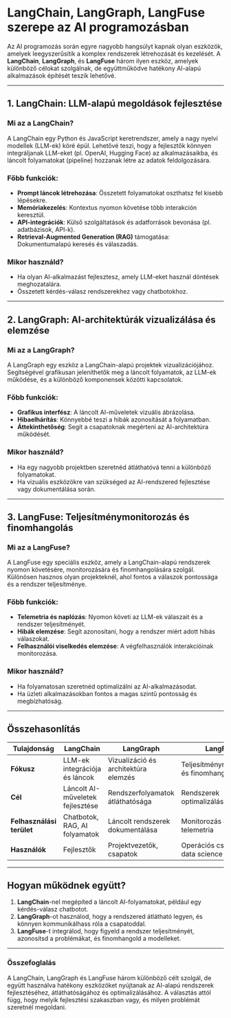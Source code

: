 # LangChain, LangGraph, LangFuse szerepe az AI programozásban

Az AI programozás során egyre nagyobb hangsúlyt kapnak olyan eszközök, amelyek leegyszerűsítik a komplex rendszerek létrehozását és kezelését. A **LangChain**, **LangGraph**, és **LangFuse** három ilyen eszköz, amelyek különböző célokat szolgálnak, de együttműködve hatékony AI-alapú alkalmazások építését teszik lehetővé.

---

## 1. **LangChain**: LLM-alapú megoldások fejlesztése

### Mi az a LangChain?
A LangChain egy Python és JavaScript keretrendszer, amely a nagy nyelvi modellek (LLM-ek) köré épül. Lehetővé teszi, hogy a fejlesztők könnyen integráljanak LLM-eket (pl. OpenAI, Hugging Face) az alkalmazásaikba, és láncolt folyamatokat (pipeline) hozzanak létre az adatok feldolgozására.

### Főbb funkciók:
- **Prompt láncok létrehozása**: Összetett folyamatokat oszthatsz fel kisebb lépésekre.
- **Memóriakezelés**: Kontextus nyomon követése több interakción keresztül.
- **API-integrációk**: Külső szolgáltatások és adatforrások bevonása (pl. adatbázisok, API-k).
- **Retrieval-Augmented Generation (RAG)** támogatása: Dokumentumalapú keresés és válaszadás.

### Mikor használd?
- Ha olyan AI-alkalmazást fejlesztesz, amely LLM-eket használ döntések meghozatalára.
- Összetett kérdés-válasz rendszerekhez vagy chatbotokhoz.

---

## 2. **LangGraph**: AI-architektúrák vizualizálása és elemzése

### Mi az a LangGraph?
A LangGraph egy eszköz a LangChain-alapú projektek vizualizációjához. Segítségével grafikusan jeleníthetők meg a láncolt folyamatok, az LLM-ek működése, és a különböző komponensek közötti kapcsolatok.

### Főbb funkciók:
- **Grafikus interfész**: A láncolt AI-műveletek vizuális ábrázolása.
- **Hibaelhárítás**: Könnyebbé teszi a hibák azonosítását a folyamatban.
- **Áttekinthetőség**: Segít a csapatoknak megérteni az AI-architektúra működését.

### Mikor használd?
- Ha egy nagyobb projektben szeretnéd átláthatóvá tenni a különböző folyamatokat.
- Ha vizuális eszközökre van szükséged az AI-rendszered fejlesztése vagy dokumentálása során.

---

## 3. **LangFuse**: Teljesítménymonitorozás és finomhangolás

### Mi az a LangFuse?
A LangFuse egy speciális eszköz, amely a LangChain-alapú rendszerek nyomon követésére, monitorozására és finomhangolására szolgál. Különösen hasznos olyan projekteknél, ahol fontos a válaszok pontossága és a rendszer teljesítménye.

### Főbb funkciók:
- **Telemetria és naplózás**: Nyomon követi az LLM-ek válaszait és a rendszer teljesítményét.
- **Hibák elemzése**: Segít azonosítani, hogy a rendszer miért adott hibás válaszokat.
- **Felhasználói viselkedés elemzése**: A végfelhasználók interakcióinak monitorozása.

### Mikor használd?
- Ha folyamatosan szeretnéd optimalizálni az AI-alkalmazásodat.
- Ha üzleti alkalmazásokban fontos a magas szintű pontosság és megbízhatóság.

---

## Összehasonlítás

| Tulajdonság                | LangChain                       | LangGraph                          | LangFuse                             |
|----------------------------|---------------------------------|------------------------------------|--------------------------------------|
| **Fókusz**                 | LLM-ek integrációja és láncok   | Vizualizáció és architektúra elemzés | Teljesítménymonitorozás és finomhangolás |
| **Cél**                    | Láncolt AI-műveletek fejlesztése | Rendszerfolyamatok átláthatósága    | Rendszerek optimalizálása            |
| **Felhasználási terület**  | Chatbotok, RAG, AI folyamatok  | Láncolt rendszerek dokumentálása    | Monitorozás és telemetria            |
| **Használók**              | Fejlesztők                    | Projektvezetők, csapatok            | Operációs csapatok, data science     |

---

## Hogyan működnek együtt?

1. **LangChain**-nel megépíted a láncolt AI-folyamatokat, például egy kérdés-válasz chatbotot.
2. **LangGraph**-ot használod, hogy a rendszered átlátható legyen, és könnyen kommunikálhass róla a csapatoddal.
3. **LangFuse**-t integrálod, hogy figyeld a rendszer teljesítményét, azonosítsd a problémákat, és finomhangold a modelleket.

---

### Összefoglalás

A LangChain, LangGraph és LangFuse három különböző célt szolgál, de együtt használva hatékony eszközöket nyújtanak az AI-alapú rendszerek fejlesztéséhez, átláthatóságához és optimalizálásához. A választás attól függ, hogy melyik fejlesztési szakaszban vagy, és milyen problémát szeretnél megoldani.
